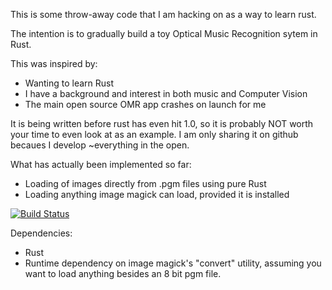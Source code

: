 This is some throw-away code that I am hacking on as a way to learn rust.  

The intention is to gradually build a toy Optical Music Recognition sytem in Rust.

This was inspired by: 
* Wanting to learn Rust
* I have a background and interest in both music and Computer Vision
* The main open source OMR app crashes on launch for me

It is being written before rust has even hit 1.0, so it is probably NOT worth
your time to even look at as an example.  I am only sharing it on github
becaues I develop ~everything in the open.

What has actually been implemented so far:
* Loading of images directly from .pgm files using pure Rust
* Loading anything image magick can load, provided it is installed

[![Build Status](https://travis-ci.org/drewm1980/rust-omr.svg?branch=master)](https://travis-ci.org/drewm1980/rust-omr)

Dependencies:
* Rust
* Runtime dependency on image magick's "convert" utility,
	assuming you want to load anything besides an 8 bit pgm file.
